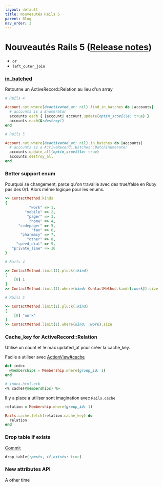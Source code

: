 ```yaml
---
layout: default
title: Nouveautés Rails 5
parent: Blog
nav_order: 3
---
```


# Nouveautés Rails 5 ([Release notes](https://guides.rubyonrails.org/5_0_release_notes.html))

* `or`
* `left_outer_join`

### [in_batched](https://devdocs.io/rails~5.0/activerecord/batches#method-i-in_batches)

Retourne un ActiveRecord::Relation au lieu d'un array

```ruby
# Rails 4

Account.not.where(deactivated_at: nil).find_in_batches do |accounts|
  # accounts is a Enumerator
  accounts.each { |account| account.update(optin_scoville: true) }
  accounts.each(&:destroy!)
end

# Rails 5

Account.not.where(deactivated_at: nil).in_batches do |accounts|
  # accounts is a ActiveRecord::Batches::BatchEnumerator
  accounts.update_all(optin_scoville: true)
  accounts.destroy_all
end
```

### Better support enum

Pourquoi se changement, parce qu'on travaille avec des true/false en Ruby pas des 0/1. Alors même logique pour les enums.

```ruby
>> ContactMethod.kinds
{
           "work" => 1,
         "mobile" => 2,
          "pager" => 3,
           "home" => 4,
      "codepager" => 5,
            "fax" => 6,
       "pharmacy" => 7,
          "other" => 8,
     "speed_dial" => 9,
   "private_line" => 10
}
```

```ruby
# Rails 4

>> ContactMethod.limit(1).pluck(:kind)
[
    [0] 1
]
>> ContactMethod.limit(1).where(kind: ContactMethod.kinds[:work]).size

# Rails 5

>> ContactMethod.limit(1).pluck(:kind)
[
    [0] "work"
]
>> ContactMethod.limit(1).where(kind: :work).size
```

### Cache_key for ActiveRecord::Relation

Utilise un count et le max updated_at pour créer la cache_key.

Facile a utiliser avec [ActionView#cache](https://api.rubyonrails.org/classes/ActionView/Helpers/CacheHelper.html#method-i-cache)

```ruby
def index
  @memberships = Membership.where(group_id: 1)
end

# index.html.erb
<% cache(@memberships) %>
```

Il y a place a utiliser sont imagination avec `Rails.cache`

```ruby
relation = Membership.where(group_id: 1)

Rails.cache.fetch(relation.cache_key) do
  relation
end
```

### Drop table if exists

[Commit](https://github.com/rails/rails/pull/18597/files#diff-1ed2907b3b8f148c2533558a77673ffaR5)

```ruby
drop_table(:posts, if_exists: true)
```

### New attributes API

A other time




